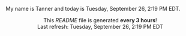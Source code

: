My name is Tanner and today is Tuesday, September 26, 2:19 PM EDT.

<p align="center">This <i>README</i> file is generated <b>every 3 hours</b>!</br>Last refresh: Tuesday, September 26, 2:19 PM EDT<br /></p>
